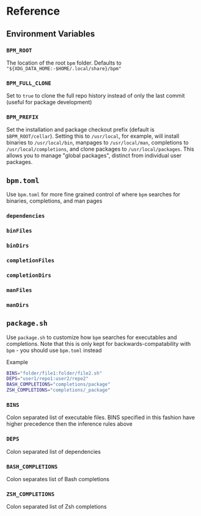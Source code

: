 # Reference

## Environment Variables

### `BPM_ROOT`

The location of the root `bpm` folder. Defaults to `"${XDG_DATA_HOME:-$HOME/.local/share}/bpm"`

### `BPM_FULL_CLONE`

Set to `true` to clone the full repo history instead of only the last commit (useful for package development)

### `BPM_PREFIX`

Set the installation and package checkout prefix (default is `$BPM_ROOT/cellar`).  Setting this to `/usr/local`, for example, will install binaries to `/usr/local/bin`, manpages to `/usr/local/man`, completions to `/usr/local/completions`, and clone packages to `/usr/local/packages`.  This allows you to manage "global packages", distinct from individual user packages.

## `bpm.toml`

Use `bpm.toml` for more fine grained control of where `bpm` searches for binaries, completions, and man pages

### `dependencies`

### `binFiles`

### `binDirs`

### `completionFiles`

### `completionDirs`

### `manFiles`

### `manDirs`

## `package.sh`

Use `package.sh` to customize how `bpm` searches for executables and completions. Note that this is only kept for backwards-compatability with `bpm` - you should use `bpm.toml` instead



Example

```sh
BINS="folder/file1:folder/file2.sh"
DEPS="user1/repo1:user2/repo2"
BASH_COMPLETIONS="completions/package"
ZSH_COMPLETIONS="completions/_package"
```

### `BINS`

Colon separated list of executable files. BINS specified in this fashion have higher precedence then the inference rules above

### `DEPS`

Colon separated list of dependencies

### `BASH_COMPLETIONS`

Colon separates list of Bash completions

### `ZSH_COMPLETIONS`

Colon separated list of Zsh completions
